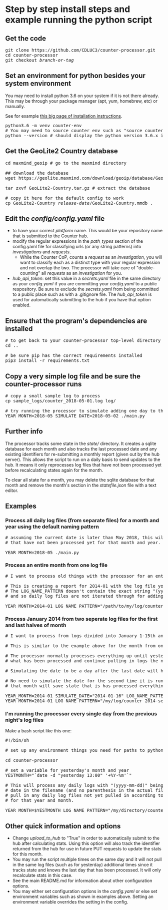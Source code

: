 # Step by step install steps and example running the python script

## Get the code

<pre>
git clone https://github.com/CDLUC3/counter-processor.git
cd counter-processor
git checkout <em>branch-or-tag</em>
</pre>

## Set an environment for python besides your system environment

You may need to install python 3.6 on your system if it is not there already.
This may be through your package manager (apt, yum, homebrew, etc) or manually.

See for example [this big page of installation instructions](https://realpython.com/installing-python/).


<pre>
python3.6 -m venv counter-env
# You may need to source counter env such as "source counter-env/bin/activate" in some cases.
python --version # should display the python version 3.6.x in response
</pre>

## Get the GeoLite2 Country database
<pre>
cd maxmind_geoip # go to the maxmind directory

## download the database
wget https://geolite.maxmind.com/download/geoip/database/GeoLite2-Country.tar.gz

tar zxvf GeoLite2-Country.tar.gz # extract the database

# copy it here for the default config to work
cp GeoLite2-Country_<em>release-date</em>/GeoLite2-Country.mmdb .
</pre>

## Edit the *config/config.yaml* file
- to have your correct *platform* name.
This would be your repository name that is submitted to the Counter hub.
- modify the regular expressions in the *path_types* section of the config.yaml file
for classifying urls (or any string patterns) into *investigations* and *requests*.
  - While the Counter CoP, counts a *request* as an *investigation*, you will want to classify each as a distinct type
  with your regular expression and not overlap the two. The processor will
  take care of "double-counting"  all *requests* as an *investigation* for you.
- *hub_api_token*: set this value in a *secrets.yaml* file in the same directory as your *config.yaml*
if you are committing your *config.yaml* to a public respository. Be sure to exclude the *secrets.yaml*
from being committed to a public place such as with a .gitignore file.  The *hub_api_token* is used for
automatically submitting to the hub if you have that option enabled.

## Ensure that the program's dependencies are installed

<pre>
# to get back to your counter-processor top-level directory
cd ..

# be sure pip has the correct requirements installed
pip3 install -r requirements.txt
</pre>

## Copy a very simple log file and be sure the counter-processor runs

<pre>
# copy a small sample log to process
cp sample_logs/counter_2018-05-01.log log/

# try running the processor to simulate adding one day to the database
YEAR_MONTH=2018-05 SIMULATE_DATE=2018-05-02 ./main.py
</pre>

## Further info
The processor tracks some state in the *state/* directory.  It creates a
sqlite database for each month and also tracks the last processed date
and any existing identifiers for re-submitting a monthly report
(given out by the hub server).  This allows
the script to run on a daily basis to send updates to the hub. It means it
only reprocesses log files that have not been processed yet before
recalculating states again for the month.

To clear all state for a month, you may delete the sqlite database for that
month and remove the month's section in the *statefile.json* file with
a text editor.

## Examples

### Process all daily log files (from separate files) for a month and year using the default naming pattern

<pre>
# assuming the current date is later than May 2018, this will process all daily log files
# that have not been processed yet for that month and year.

YEAR_MONTH=2018-05 ./main.py
</pre>

### Process an entire month from one log file
<pre>
# I want to process old things with the processor for an entire month from one log file

# This is creating a report for 2014-01 with the log file you specify.
# The LOG_NAME_PATTERN doesn't contain the exact string "(yyyy-mm-dd)"
# and so daily log files are not iterated through for adding to the database.

YEAR_MONTH=2014-01 LOG_NAME_PATTERN="/path/to/my/log/counter_2014-01.log" ./main.py
</pre>

### Process January 2014 from two seperate log files for the first and last halves of month
<pre>
# I want to process from logs divided into January 1-15th and January 16-31

# This is similar to the example above for the month from one log file (see that for background info).

# The processor normally processes everything up until yesterday to save the date for
# what has been processed and continue pulling in logs the next day.

# Simulating the date to be a day after the last date will help it track the state of what is processed correctly.

# No need to simulate the date for the second time it is run since any current time after
# that month will save state that is has processed everything through the end of the month.

YEAR_MONTH=2014-01 SIMULATE_DATE="2014-01-16" LOG_NAME_PATTERN="/my/log/counter_2014-first-half.log" ./main.py
YEAR_MONTH=2014-01 LOG_NAME_PATTERN="/my/log/counter_2014-second-half.log" ./main.py
</pre>

### I'm running the processor every single day from the previous night's log files

Make a bash script like this one:
<pre>
#!/bin/sh

# set up any environment things you need for paths to python, etc.

cd counter-processor

# set a variable for yesterday's month and year
YESTMONTH="`date -d "yesterday 13:00" '+%Y-%m'`"

# This will process any daily logs with "(yyyy-mm-dd)" being replaced with the actual
# date in the filename (and no parenthesis in the actual filenames).  It will try to
# pull in any daily log files not yet pulled in according to the state in state/statefile.json
# for that year and month.

YEAR_MONTH=$YESTMONTH LOG_NAME_PATTERN="/my/directory/counter_(yyyy-mm-dd).log" ./main.py
</pre>

## Other quick information and options

- Change *upload\_to\_hub* to "True" in order to automatically submit to the hub after calculating stats.
Using this option will also track the identifier returned from the hub for use in future PUT
requests to update the stats for this month.
- You may run the script multiple times on the same day and it will not pull in the same log files
(such as for yesterday) additional times since it tracks state and knows the last day that has been processed.
It will only recalculate stats in this case.
- See the main README.md for information about other configuration options.
- You may either set configuration options in the *config.yaml* or else set
environment variables such as shown in examples above.  Setting an environment variable
overrides the setting in the config.
